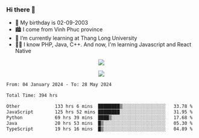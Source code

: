 ### Hi there 👋
- 🎂 My birthday is 02-09-2003
- 🏙️ I come from Vinh Phuc province
- 🌱 I’m currently learning at Thang Long University
- 🧑‍💻 I know PHP, Java, C++. And now, I'm learning Javascript and React Native
<p align="center"><img src="https://github-readme-stats.vercel.app/api?username=tmquang0209&show_icons=true&theme=gradient"></p>
<p align="center"><img src="https://github-readme-stats.vercel.app/api/top-langs/?username=tmquang0209&hide=scss,css&langs_count=10"></p>
<!--START_SECTION:waka-->

```txt
From: 04 January 2024 - To: 28 May 2024

Total Time: 394 hrs

Other             133 hrs 6 mins  ████████▒░░░░░░░░░░░░░░░░   33.78 %
JavaScript        125 hrs 52 mins ████████░░░░░░░░░░░░░░░░░   31.95 %
Python            69 hrs 39 mins  ████▒░░░░░░░░░░░░░░░░░░░░   17.68 %
Java              20 hrs 53 mins  █▒░░░░░░░░░░░░░░░░░░░░░░░   05.30 %
TypeScript        19 hrs 16 mins  █▒░░░░░░░░░░░░░░░░░░░░░░░   04.89 %
```

<!--END_SECTION:waka-->
